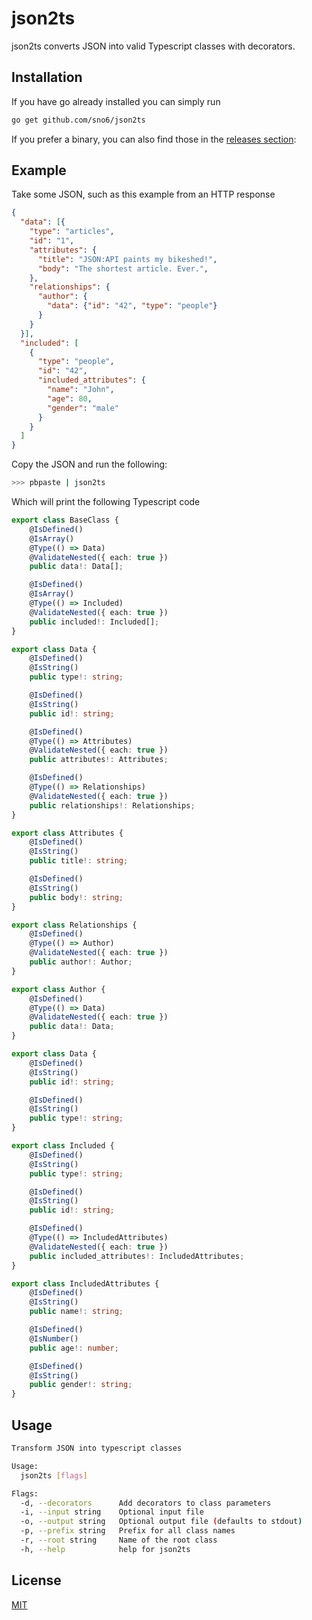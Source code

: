 # json2ts

json2ts converts JSON into valid Typescript classes with decorators.

## Installation

If you have go already installed you can simply run

```bash
go get github.com/sno6/json2ts
```

If you prefer a binary, you can also find those in the [releases section](https://www.github.com/sno6/json2ts/releases):

## Example

Take some JSON, such as this example from an HTTP response

```json
{
  "data": [{
    "type": "articles",
    "id": "1",
    "attributes": {
      "title": "JSON:API paints my bikeshed!",
      "body": "The shortest article. Ever.",
    },
    "relationships": {
      "author": {
        "data": {"id": "42", "type": "people"}
      }
    }
  }],
  "included": [
    {
      "type": "people",
      "id": "42",
      "included_attributes": {
        "name": "John",
        "age": 80,
        "gender": "male"
      }
    }
  ]
}

```

Copy the JSON and run the following:

```bash
>>> pbpaste | json2ts
```

Which will print the following Typescript code

```typescript
export class BaseClass {
	@IsDefined()
	@IsArray()
	@Type(() => Data)
	@ValidateNested({ each: true })
	public data!: Data[];

	@IsDefined()
	@IsArray()
	@Type(() => Included)
	@ValidateNested({ each: true })
	public included!: Included[];
}

export class Data {
	@IsDefined()
	@IsString()
	public type!: string;

	@IsDefined()
	@IsString()
	public id!: string;

	@IsDefined()
	@Type(() => Attributes)
	@ValidateNested({ each: true })
	public attributes!: Attributes;

	@IsDefined()
	@Type(() => Relationships)
	@ValidateNested({ each: true })
	public relationships!: Relationships;
}

export class Attributes {
	@IsDefined()
	@IsString()
	public title!: string;

	@IsDefined()
	@IsString()
	public body!: string;
}

export class Relationships {
	@IsDefined()
	@Type(() => Author)
	@ValidateNested({ each: true })
	public author!: Author;
}

export class Author {
	@IsDefined()
	@Type(() => Data)
	@ValidateNested({ each: true })
	public data!: Data;
}

export class Data {
	@IsDefined()
	@IsString()
	public id!: string;

	@IsDefined()
	@IsString()
	public type!: string;
}

export class Included {
	@IsDefined()
	@IsString()
	public type!: string;

	@IsDefined()
	@IsString()
	public id!: string;

	@IsDefined()
	@Type(() => IncludedAttributes)
	@ValidateNested({ each: true })
	public included_attributes!: IncludedAttributes;
}

export class IncludedAttributes {
	@IsDefined()
	@IsString()
	public name!: string;

	@IsDefined()
	@IsNumber()
	public age!: number;

	@IsDefined()
	@IsString()
	public gender!: string;
}
```

## Usage

```bash
Transform JSON into typescript classes

Usage:
  json2ts [flags]

Flags:
  -d, --decorators      Add decorators to class parameters
  -i, --input string    Optional input file
  -o, --output string   Optional output file (defaults to stdout)
  -p, --prefix string   Prefix for all class names
  -r, --root string     Name of the root class
  -h, --help            help for json2ts
```

## License
[MIT](https://choosealicense.com/licenses/mit/)
